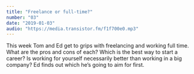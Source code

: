 ```yaml
---
title: "Freelance or full-time?"
number: "03"
date: "2019-01-03"
audio: "https://media.transistor.fm/f1f700e0.mp3"
---
```


This week Tom and Ed get to grips with freelancing and working full time. What are the pros and cons of each? Which is the best way to start a career? Is working for yourself necessarily better than working in a big company? Ed finds out which he’s going to aim for first.